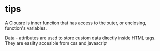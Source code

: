 # tips

A Clousre is inner function that has access to the outer, or enclosing, function's variables.

Data - attributes are used to store custom data directly inside HTML tags. They are easilty accesible from css and javascript
